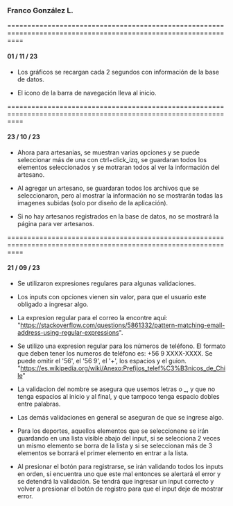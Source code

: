 ### Franco González L.

================================================================================================================
#### 01 / 11 / 23

- Los gráficos se recargan cada 2 segundos con información de la base de datos.

- El icono de la barra de navegación lleva al inicio.

================================================================================================================
#### 23 / 10 / 23

- Ahora para artesanias, se muestran varias opciones y se puede seleccionar más de una con ctrl+click_izq,
se guardaran todos los elementos seleccionados y se motraran todos al ver la información del artesano.

- Al agregar un artesano, se guardaran todos los archivos que se seleccionaron, pero al mostrar la información
no se mostrarán todas las imagenes subidas (solo por diseño de la aplicación).

- Si no hay artesanos registrados en la base de datos, no se mostrará la página para ver artesanos.


================================================================================================================
#### 21 / 09 / 23

- Se utilizaron expresiones regulares para algunas validaciones.

- Los inputs con opciones vienen sin valor, para que el usuario este obligado a ingresar algo.

- La expresion regular para el correo la encontre aqui:
"https://stackoverflow.com/questions/5861332/pattern-matching-email-address-using-regular-expressions".

- Se utilizo una expresion regular para los números de teléfono. El formato que deben tener los numeros de teléfono
es: +56 9 XXXX-XXXX. Se puede omitir el '56', el '56 9', el '+', los espacios y el guion.
"https://es.wikipedia.org/wiki/Anexo:Prefijos_telef%C3%B3nicos_de_Chile"

- La validacion del nombre se asegura que usemos letras o _, y que no tenga espacios al inicio y al final,
 y que tampoco tenga espacio dobles entre palabras.

- Las demás validaciones en general se aseguran de que se ingrese algo.

- Para los deportes, aquellos elementos que se seleccionene se irán guardando en una lista
visible abajo del input, si se selecciona 2 veces un mismo elemento se borra de la lista y si se
seleccionan más de 3 elementos se borrará el primer elemento en entrar a la lista.

- Al presionar el botón para registrarse, se irán validando todos los inputs en orden, si encuentra uno que
este mal entonces se alertará el error y se detendrá la validación. Se tendrá que ingresar un input correcto
y volver a presionar el botón de registro para que el input deje de mostrar error.
